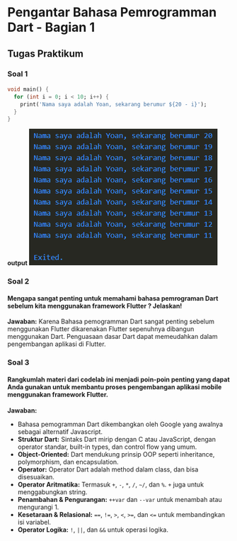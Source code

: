 # Pengantar Bahasa Pemrogramman Dart - Bagian 1

## Tugas Praktikum

### Soal 1

```dart
void main() {
  for (int i = 0; i < 10; i++) {
    print('Nama saya adalah Yoan, sekarang berumur ${20 - i}');
  }
}
```
**output**
![output_umur](docs/output_umur.png)

### Soal 2

#### Mengapa sangat penting untuk memahami bahasa pemrograman Dart sebelum kita menggunakan framework Flutter ? Jelaskan!

__Jawaban:__ Karena Bahasa pemogramman Dart sangat penting sebelum menggunakan Flutter dikarenakan Flutter sepenuhnya dibangun menggunakan Dart. Penguasaan dasar Dart dapat memeudahkan dalam pengembangan aplikasi di Flutter.

### Soal 3

#### Rangkumlah materi dari codelab ini menjadi poin-poin penting yang dapat Anda gunakan untuk membantu proses pengembangan aplikasi mobile menggunakan framework Flutter.

**Jawaban:**
* Bahasa pemogramman Dart dikembangkan oleh Google yang awalnya sebagai alternatif Javascript.
* __Struktur Dart:__ Sintaks Dart mirip dengan C atau JavaScript, dengan operator standar, built-in types, dan control flow yang umum.
* __Object-Oriented:__ Dart mendukung prinsip OOP seperti inheritance, polymorphism, dan encapsulation.
* __Operator:__ Operator Dart adalah method dalam class, dan bisa disesuaikan.
* __Operator Aritmatika:__ Termasuk `+`, `-`, `*`, `/`, `~/`, dan `%`. `+` juga untuk menggabungkan string.
* __Penambahan & Pengurangan:__ `++var` dan `--var` untuk menambah atau mengurangi 1.
* __Kesetaraan & Relasional:__ `==`, `!=`, `>`, `<`, `>=`, dan `<=` untuk membandingkan isi variabel.
* __Operator Logika:__ `!`, `||`, dan `&&` untuk operasi logika.
